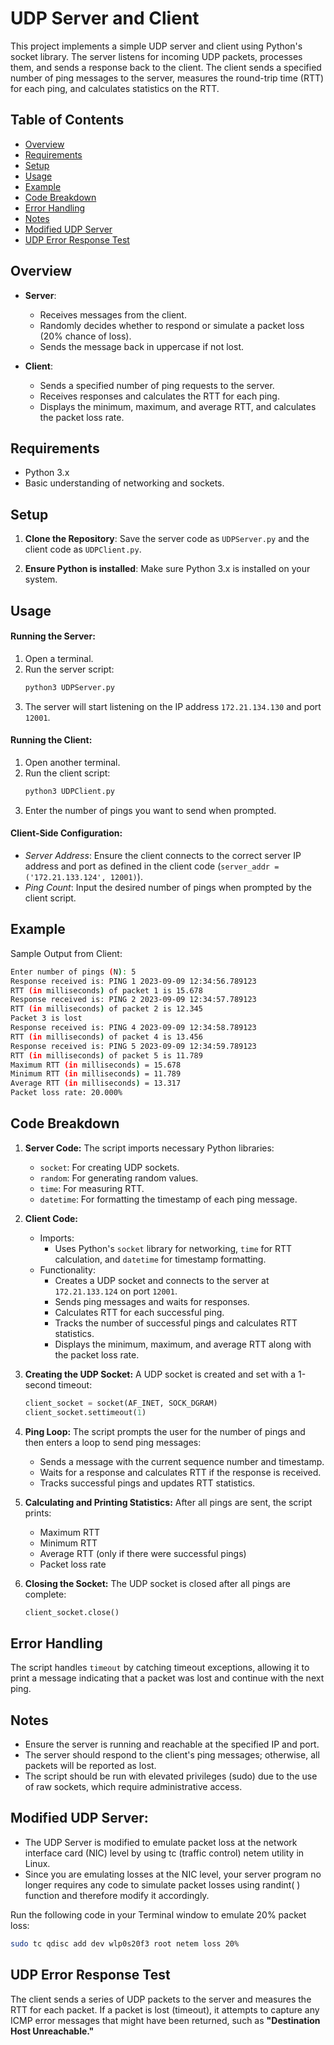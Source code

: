 # UDP Server and Client

This project implements a simple UDP server and client using Python's socket library. The server listens for incoming UDP packets, processes them, and sends a response back to the client. The client sends a specified number of ping messages to the server, measures the round-trip time (RTT) for each ping, and calculates statistics on the RTT.

## Table of Contents

- [Overview](#overview)
- [Requirements](#requirements)
- [Setup](#setup)
- [Usage](#usage)
- [Example](#example)
- [Code Breakdown](#code-breakdown)
- [Error Handling](#error-handling)
- [Notes](#notes)
- [Modified UDP Server](#modified-udp-server)
- [UDP Error Response Test](#udp-error-response-test)

## Overview

- **Server**:
  - Receives messages from the client.
  - Randomly decides whether to respond or simulate a packet loss (20% chance of loss).
  - Sends the message back in uppercase if not lost.

- **Client**:
  - Sends a specified number of ping requests to the server.
  - Receives responses and calculates the RTT for each ping.
  - Displays the minimum, maximum, and average RTT, and calculates the packet loss rate.

## Requirements

- Python 3.x
- Basic understanding of networking and sockets.

## Setup

1. **Clone the Repository**:
   Save the server code as `UDPServer.py` and the client code as `UDPClient.py`.

2. **Ensure Python is installed**:
   Make sure Python 3.x is installed on your system.

## Usage

#### Running the Server:

1. Open a terminal.
2. Run the server script:
   ```bash
   python3 UDPServer.py
   ```
3. The server will start listening on the IP address `172.21.134.130` and port `12001`.

#### Running the Client:

1. Open another terminal.
2. Run the client script:
   ```bash
   python3 UDPClient.py
    ```
3. Enter the number of pings you want to send when prompted.

#### Client-Side Configuration:

- *Server Address*: Ensure the client connects to the correct server IP address and port as defined in the client code (`server_addr = ('172.21.133.124', 12001)`).
- *Ping Count*: Input the desired number of pings when prompted by the client script.

## Example
Sample Output from Client:
```bash
Enter number of pings (N): 5
Response received is: PING 1 2023-09-09 12:34:56.789123
RTT (in milliseconds) of packet 1 is 15.678
Response received is: PING 2 2023-09-09 12:34:57.789123
RTT (in milliseconds) of packet 2 is 12.345
Packet 3 is lost
Response received is: PING 4 2023-09-09 12:34:58.789123
RTT (in milliseconds) of packet 4 is 13.456
Response received is: PING 5 2023-09-09 12:34:59.789123
RTT (in milliseconds) of packet 5 is 11.789
Maximum RTT (in milliseconds) = 15.678
Minimum RTT (in milliseconds) = 11.789
Average RTT (in milliseconds) = 13.317
Packet loss rate: 20.000%

```

## Code Breakdown

1. **Server Code:**
    The script imports necessary Python libraries:

    - `socket`: For creating UDP sockets.
    - `random`: For generating random values.
    - `time`: For measuring RTT.
    - `datetime`: For formatting the timestamp of each ping message.

2. **Client Code:**
    - Imports:
        - Uses Python's `socket` library for networking, `time` for RTT calculation, and `datetime` for timestamp formatting.
    - Functionality:
        - Creates a UDP socket and connects to the server at `172.21.133.124` on port `12001`.
        - Sends ping messages and waits for responses.
        - Calculates RTT for each successful ping.
        - Tracks the number of successful pings and calculates RTT statistics.
        - Displays the minimum, maximum, and average RTT along with the packet loss rate.

3. **Creating the UDP Socket:**
    A UDP socket is created and set with a 1-second timeout:
    ```python
    client_socket = socket(AF_INET, SOCK_DGRAM)
    client_socket.settimeout(1)
    ```

4. **Ping Loop:**
    The script prompts the user for the number of pings and then enters a loop to send ping messages:

    - Sends a message with the current sequence number and timestamp.
    - Waits for a response and calculates RTT if the response is received.
    - Tracks successful pings and updates RTT statistics.

5. **Calculating and Printing Statistics:**
    After all pings are sent, the script prints:

    - Maximum RTT
    - Minimum RTT
    - Average RTT (only if there were successful pings)
    - Packet loss rate

6. **Closing the Socket:**
    The UDP socket is closed after all pings are complete:
    ```python
    client_socket.close()
    ```


## Error Handling

The script handles `timeout` by catching timeout exceptions, allowing it to print a message indicating that a packet was lost and continue with the next ping.

## Notes

- Ensure the server is running and reachable at the specified IP and port.
- The server should respond to the client's ping messages; otherwise, all packets will be reported as lost.
- The script should be run with elevated privileges (sudo) due to the use of raw sockets, which require administrative access.

## Modified UDP Server:

- The UDP Server is modified to emulate packet loss at the network interface card (NIC) level by using tc (traffic control) netem utility in Linux.
- Since you are emulating losses at the NIC level, your server program no longer requires any code to simulate packet losses using randint( ) function and therefore modify it accordingly.

Run the following code in your Terminal window to emulate 20% packet loss:
```bash
sudo tc qdisc add dev wlp0s20f3 root netem loss 20%
```

## UDP Error Response Test

The client sends a series of UDP packets to the server and measures the RTT for each packet. If a packet is lost (timeout), it attempts to capture any ICMP error messages that might have been returned, such as **"Destination Host Unreachable."**
